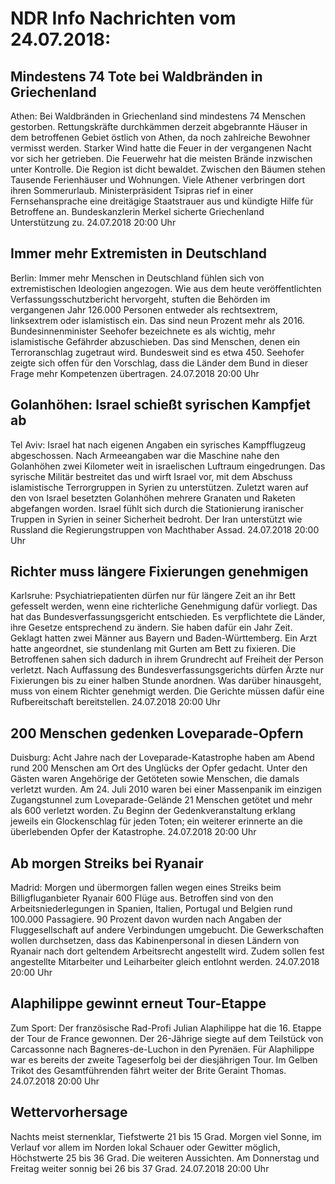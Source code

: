 # NDR Info Nachrichten vom 24.07.2018:


## Mindestens 74 Tote bei Waldbränden in Griechenland
Athen:	Bei  Waldbränden in Griechenland sind mindestens 74 Menschen gestorben. Rettungskräfte	durchkämmen derzeit abgebrannte Häuser in dem betroffenen Gebiet östlich von Athen, da noch zahlreiche Bewohner vermisst werden. Starker Wind hatte die Feuer in der vergangenen Nacht vor sich her getrieben. Die Feuerwehr hat die meisten Brände inzwischen unter Kontrolle. Die Region ist dicht bewaldet. Zwischen den Bäumen stehen Tausende Ferienhäuser und Wohnungen. Viele Athener verbringen dort ihren Sommerurlaub. Ministerpräsident Tsipras rief in einer Fernsehansprache eine dreitägige Staatstrauer aus und kündigte Hilfe für Betroffene an. Bundeskanzlerin Merkel sicherte Griechenland Unterstützung zu. 24.07.2018 20:00 Uhr 

## Immer mehr Extremisten in Deutschland
Berlin: Immer mehr Menschen in Deutschland fühlen sich von extremistischen Ideologien angezogen. Wie aus dem heute veröffentlichten Verfassungsschutzbericht hervorgeht, stuften die Behörden im vergangenen Jahr 126.000 Personen entweder als rechtsextrem, linksextrem oder islamistisch ein. Das sind neun Prozent mehr als 2016. Bundesinnenminister Seehofer bezeichnete es als wichtig, mehr islamistische Gefährder abzuschieben. Das sind Menschen, denen ein Terroranschlag zugetraut wird. Bundesweit sind es etwa 450. Seehofer zeigte sich offen für den Vorschlag, dass die Länder dem Bund in dieser Frage mehr Kompetenzen übertragen. 24.07.2018 20:00 Uhr 

## Golanhöhen: Israel schießt syrischen Kampfjet ab
Tel Aviv: Israel hat nach eigenen Angaben ein syrisches Kampfflugzeug abgeschossen. Nach Armeeangaben war die Maschine nahe den Golanhöhen zwei Kilometer weit in israelischen Luftraum eingedrungen. Das syrische Militär bestreitet das und wirft Israel vor, mit dem Abschuss islamistische Terrorgruppen in Syrien zu unterstützen. Zuletzt waren auf den von Israel besetzten Golanhöhen mehrere Granaten und Raketen abgefangen worden. Israel fühlt sich durch die Stationierung iranischer Truppen in Syrien in seiner Sicherheit bedroht. Der Iran unterstützt wie Russland die Regierungstruppen von Machthaber Assad. 24.07.2018 20:00 Uhr 

## Richter muss längere Fixierungen genehmigen
Karlsruhe: Psychiatriepatienten dürfen nur für längere Zeit an ihr Bett gefesselt werden, wenn eine richterliche Genehmigung dafür vorliegt. Das hat das Bundesverfassungsgericht entschieden. Es verpflichtete die Länder, ihre Gesetze entsprechend zu ändern. Sie haben dafür ein Jahr Zeit. Geklagt hatten zwei Männer aus Bayern und Baden-Württemberg. Ein Arzt hatte angeordnet, sie stundenlang mit Gurten am Bett zu fixieren. Die Betroffenen sahen sich dadurch in ihrem Grundrecht auf Freiheit der Person verletzt. Nach Auffassung des Bundesverfassungsgerichts dürfen Ärzte nur Fixierungen bis zu einer halben Stunde anordnen. Was darüber hinausgeht, muss von einem Richter genehmigt werden. Die Gerichte müssen dafür eine Rufbereitschaft bereitstellen. 24.07.2018 20:00 Uhr 

## 200 Menschen gedenken Loveparade-Opfern
Duisburg: Acht Jahre nach der Loveparade-Katastrophe haben am Abend rund 200 Menschen am Ort des Unglücks der Opfer gedacht. Unter den Gästen waren Angehörige der Getöteten sowie Menschen, die damals verletzt wurden. Am 24. Juli 2010 waren bei einer Massenpanik im einzigen Zugangstunnel zum Loveparade-Gelände 21 Menschen getötet und mehr als 600 verletzt worden. Zu Beginn der Gedenkveranstaltung erklang jeweils ein Glockenschlag für jeden Toten; ein weiterer erinnerte an die überlebenden Opfer der Katastrophe. 24.07.2018 20:00 Uhr 

## Ab morgen Streiks bei Ryanair
Madrid: Morgen und übermorgen fallen wegen eines Streiks beim Billigfluganbieter Ryanair 600 Flüge aus. Betroffen sind von den Arbeitsniederlegungen in Spanien, Italien, Portugal und Belgien rund 100.000 Passagiere. 90 Prozent davon wurden nach Angaben der Fluggesellschaft auf andere Verbindungen umgebucht. Die Gewerkschaften wollen durchsetzen, dass das Kabinenpersonal in diesen Ländern von Ryanair nach dort geltendem Arbeitsrecht angestellt wird. Zudem sollen fest angestellte Mitarbeiter und Leiharbeiter gleich entlohnt werden. 24.07.2018 20:00 Uhr 

## Alaphilippe gewinnt erneut Tour-Etappe
Zum Sport:	Der französische Rad-Profi Julian Alaphilippe hat die 16. Etappe der Tour de France gewonnen. Der 26-Jährige siegte auf dem Teilstück von Carcassonne nach Bagneres-de-Luchon in den Pyrenäen. Für Alaphilippe war es bereits der zweite Tageserfolg bei der diesjährigen Tour. Im Gelben Trikot des Gesamtführenden fährt weiter der Brite Geraint Thomas. 24.07.2018 20:00 Uhr 

## Wettervorhersage
Nachts meist sternenklar, Tiefstwerte 21 bis 15 Grad. Morgen viel Sonne, im Verlauf vor allem im Norden lokal Schauer oder Gewitter möglich, Höchstwerte 25 bis 36 Grad. Die weiteren Aussichten. Am Donnerstag und Freitag weiter sonnig bei 26 bis 37 Grad. 24.07.2018 20:00 Uhr 
